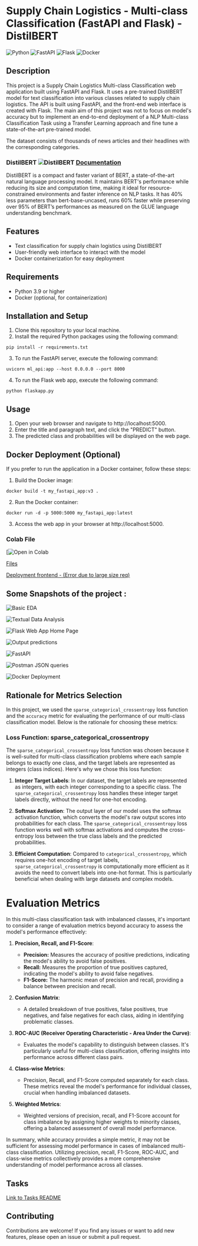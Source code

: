 # Supply Chain Logistics -  Multi-class Classification (FastAPI and Flask) - DistilBERT

![Python](https://img.shields.io/badge/python-3.11-blue.svg)
![FastAPI](https://img.shields.io/badge/FastAPI-0.100-green.svg)
![Flask](https://img.shields.io/badge/Flask-2.2.2-yellow.svg)
![Docker](https://img.shields.io/badge/Docker-24.0.2-blue.svg) 

## Description
This project is a Supply Chain Logistics Multi-class Classification web application built using FastAPI and Flask. It uses a pre-trained DistilBERT model for text classification into various classes related to supply chain logistics. The API is built using FastAPI, and the front-end web interface is created with Flask. The main aim of this project was not to focus on model's accuracy but to implement an end-to-end deployment of a NLP Multi-class Classification Task using a Transfer Learning approach and fine tune a state-of-the-art pre-trained model.

The dataset consists of thousands of news articles and their headlines with the corresponding categories.

### DistilBERT  ![DistilBERT](https://img.shields.io/badge/DistilBERT-Compact%20%26%20Faster-yellow.svg)      [Documentation](https://huggingface.co/docs/transformers/model_doc/distilbert)

DistilBERT is a compact and faster variant of BERT, a state-of-the-art natural language processing model. It maintains BERT's performance while reducing its size and computation time, making it ideal for resource-constrained environments and faster inference on NLP tasks.  It has 40% less parameters than bert-base-uncased, runs 60% faster while preserving over 95% of BERT’s performances as measured on the GLUE language understanding benchmark.

## Features
- Text classification for supply chain logistics using DistilBERT
- User-friendly web interface to interact with the model
- Docker containerization for easy deployment

## Requirements
- Python 3.9 or higher
- Docker (optional, for containerization)

## Installation and Setup
1. Clone this repository to your local machine.
2. Install the required Python packages using the following command:

```
pip install -r requirements.txt
```

3. To run the FastAPI server, execute the following command:
```
uvicorn ml_api:app --host 0.0.0.0 --port 8000
```

4. To run the Flask web app, execute the following command:
```
python flaskapp.py
```


 ## Usage
1. Open your web browser and navigate to http://localhost:5000.
2. Enter the title and paragraph text, and click the "PREDICT" button.
3. The predicted class and probabilities will be displayed on the web page.

## Docker Deployment (Optional)

If you prefer to run the application in a Docker container, follow these steps:

1. Build the Docker image:

```
docker build -t my_fastapi_app:v3 .
```

2. Run the Docker container:

```
docker run -d -p 5000:5000 my_fastapi_app:latest
```

3. Access the web app in your browser at http://localhost:5000.

### Colab File

[![Open in Colab](https://colab.research.google.com/drive/1kdm0LncLTRV_jdZuA2V3PSAGOHYc-vKX?usp=sharing)

[Files](https://drive.google.com/drive/folders/1wa3O1ZiLrnzPnieJBZcfeiZ6pEOxfKWz?usp=sharing)

[Deployment frontend - (Error due to large size req)](http://rushikesh220.pythonanywhere.com/)

## Some Snapshots of the project : 

![Basic EDA](https://github.com/RushikeshKothawade07/supply-chain-project/blob/main/screenshots/eda.png)

![Textual Data Analysis](https://github.com/RushikeshKothawade07/supply-chain-project/blob/main/screenshots/eda-words.png)

![Flask Web App Home Page](https://github.com/RushikeshKothawade07/supply-chain-project/blob/main/screenshots/home-input.jpg)

![Output predictions](https://github.com/RushikeshKothawade07/supply-chain-project/blob/main/screenshots/output.jpg)

![FastAPI](https://github.com/RushikeshKothawade07/supply-chain-project/blob/main/screenshots/fastapi.jpg)

![Postman JSON queries](https://github.com/RushikeshKothawade07/supply-chain-project/blob/main/screenshots/postman-json.jpg)

![Docker Deployment](https://github.com/RushikeshKothawade07/supply-chain-project/blob/main/screenshots/docker.jpg)


## Rationale for Metrics Selection

In this project, we used the `sparse_categorical_crossentropy` loss function and the `accuracy` metric for evaluating the performance of our multi-class classification model. Below is the rationale for choosing these metrics:

### Loss Function: sparse_categorical_crossentropy

The `sparse_categorical_crossentropy` loss function was chosen because it is well-suited for multi-class classification problems where each sample belongs to exactly one class, and the target labels are represented as integers (class indices). Here's why we chose this loss function:

1. **Integer Target Labels**: In our dataset, the target labels are represented as integers, with each integer corresponding to a specific class. The `sparse_categorical_crossentropy` loss handles these integer target labels directly, without the need for one-hot encoding.

2. **Softmax Activation**: The output layer of our model uses the softmax activation function, which converts the model's raw output scores into probabilities for each class. The `sparse_categorical_crossentropy` loss function works well with softmax activations and computes the cross-entropy loss between the true class labels and the predicted probabilities.

3. **Efficient Computation**: Compared to `categorical_crossentropy`, which requires one-hot encoding of target labels, `sparse_categorical_crossentropy` is computationally more efficient as it avoids the need to convert labels into one-hot format. This is particularly beneficial when dealing with large datasets and complex models.

# Evaluation Metrics

In this multi-class classification task with imbalanced classes, it's important to consider a range of evaluation metrics beyond accuracy to assess the model's performance effectively:

1. **Precision, Recall, and F1-Score**:
   - **Precision:** Measures the accuracy of positive predictions, indicating the model's ability to avoid false positives.
   - **Recall:** Measures the proportion of true positives captured, indicating the model's ability to avoid false negatives.
   - **F1-Score:** The harmonic mean of precision and recall, providing a balance between precision and recall.

2. **Confusion Matrix**:
   - A detailed breakdown of true positives, false positives, true negatives, and false negatives for each class, aiding in identifying problematic classes.

3. **ROC-AUC (Receiver Operating Characteristic - Area Under the Curve)**:
   - Evaluates the model's capability to distinguish between classes. It's particularly useful for multi-class classification, offering insights into performance across different class pairs.

4. **Class-wise Metrics**:
   - Precision, Recall, and F1-Score computed separately for each class. These metrics reveal the model's performance for individual classes, crucial when handling imbalanced datasets.

5. **Weighted Metrics**:
   - Weighted versions of precision, recall, and F1-Score account for class imbalance by assigning higher weights to minority classes, offering a balanced assessment of overall model performance.

In summary, while accuracy provides a simple metric, it may not be sufficient for assessing model performance in cases of imbalanced multi-class classification. Utilizing precision, recall, F1-Score, ROC-AUC, and class-wise metrics collectively provides a more comprehensive understanding of model performance across all classes.



## Tasks 
[Link to Tasks README](https://github.com/RushikeshKothawade07/supply-chain-project/blob/main/Tasks/README.md)


## Contributing 

Contributions are welcome! If you find any issues or want to add new features, please open an issue or submit a pull request.



